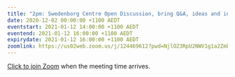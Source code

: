 ```yaml
---
title: "2pm: Swedenborg Centre Open Discussion, bring Q&A, ideas and insights from our life"
date: 2020-12-02 00:00:00 +1100 AEDT
eventstart: 2021-01-12 14:00:00 +1100 AEDT
eventend: 2021-01-12 16:00:00 +1100 AEDT
expirydate: 2021-01-12 16:00:00 +1100 AEDT
zoomlink: https://us02web.zoom.us/j/124469612?pwd=NjlOZ3RpU2NWV1g1a2Zmb29ZL3ZsQT09
---
```


[Click to join Zoom](https://us02web.zoom.us/j/124469612?pwd=NjlOZ3RpU2NWV1g1a2Zmb29ZL3ZsQT09) when the meeting time arrives.